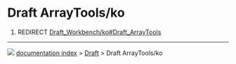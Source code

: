 # Draft ArrayTools/ko
1.  REDIRECT [Draft_Workbench/ko#Draft_ArrayTools](Draft_Workbench/ko#Draft_ArrayTools.md)



---
![](images/Button_right.svg) [documentation index](../README.md) > [Draft](Draft_Workbench.md) > Draft ArrayTools/ko
